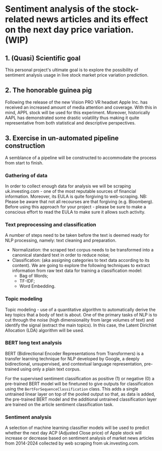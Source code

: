 # Sentiment analysis of the stock-related news articles and its effect on the next day price variation. (WIP)

## 1. (Quasi) Scientific goal 
This personal project's ultimate goal is to explore the possibility of sentiment analysis usage in live stock market price variation prediction.


## 2. The honorable guinea pig
Following the release of the new Vision PRO VR headset Apple Inc. has received an increased amount of media attention and coverage. With this in mind, APPL stock will be used for this experiment. Moreover, historically AAPL has demonstrated some drastic volatility thus making it quite representative from both statistical and descriptive perspectives.

## 3. Exercise in un-automated pipeline construction
A semblance of a pipeline will be constructed to accommodate the process from start to finish. 

### Gathering of data
In order to collect enough data for analysis we will be scraping uk.investing.com - one of the most reputable sources of financial information. Moreover, its EULA is quite forgiving to web-scraping. 
NB: Please be aware that not all recourses are that forgiving (e.g. Bloomberg). Before using this approach for your project - please be sure to make a conscious effort to read the EULA to make sure it allows such activity. 

### Text preprocessing and classification
A number of steps need to be taken before the text is deemed ready for NLP processing, namely: text cleaning and preparation. 
- Normalization: the scraped text corpus needs to be transformed into a canonical standard text in order to reduce noise;
- Classification:  (aka assigning categories to text data according to its content). We are going to explore the following techniques to extract information from raw text data for training a classification model: 
	- Bag of Words; 
	- TF-IDF; 
	- Word Embedding.

### Topic modeling
Topic modeling - use of a quantitative algorithm to automatically derive the key topics that a body of text is about. One of the primary tasks of NLP is to cut through the noise (high dimensionality from large volumes of text) and identify the signal (extract the main topics). In this case, the Latent Dirichlet Allocation (LDA) algorithm will be used. 

### BERT long text analysis
BERT (Bidirectional Encoder Representations from Transformers) is a transfer learning technique for NLP developed by Google, a deeply bidirectional, unsupervised, and contextual language representation, pre-trained using only a plain text corpus. 

For the supervised sentiment classification as positive (1) or negative (0) a pre-trained BERT model will be finetuned to give outputs for classification using the `BertForSequenceClassification` class. This adds a single untrained linear layer on top of the pooled output so that, as  data is added, the pre-trained BERT model and the additional untrained classification layer are trained on the article sentiment classification task.

### Sentiment analysis
A selection of machine learning classifier models will be used to predict whether the next day ACP (Adjusted Close price) of Apple stock will increase or decrease based on sentiment analysis of market news articles from 2014-2024 collected by web scraping from uk.investing.com.
